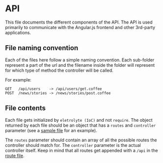 API
===

This file documents the different components of the API. The API is used primarily to communicate with the Angular.js frontend and other 3rd-party applications.


File naming convention
----------------------
Each of the files here follow a simple naming convention. Each sub-folder represent a part of the url and the filename inside the folder will represent for which type of method the controller will be called.


For example:
```
GET   /api/users    -> /api/users/get.coffee
POST  /news/stories -> /news/stories/post.coffee
```

File contents
-------------
Each file gets initialized by `eletrolyte (IoC)` and not `require`. The object returned by each file should be an object that has a `routes` and `controller` parameter (see a [sample file](./users/get.coffee) for an example).

The `routes` parameter should contain an array of all the possible routes the controller should match for. The `controller` parameter is the actual controller itself. Keep in mind that all routes get appended with a `/api` in the [route file](../routes/api.coffee).